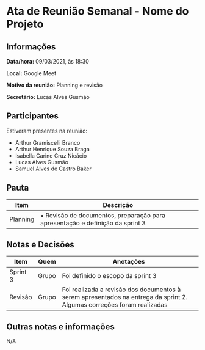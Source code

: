 # Ata de Reunião Semanal - Nome do Projeto

## Informações
**Data/hora:** 09/03/2021, às 18:30

**Local:** Google Meet

**Motivo da reunião:** Planning e revisão

**Secretário:** Lucas Alves Gusmão

## Participantes
Estiveram presentes na reunião:
- Arthur Gramiscelli Branco
- Arthur Henrique Souza Braga
- Isabella Carine Cruz Nicácio
- Lucas Alves Gusmão
- Samuel Alves de Castro Baker

## Pauta

Item | Descrição
---- | ----
Planning | • Revisão de documentos, preparação para apresentação e definição da sprint 3

## Notas e Decisões
Item | Quem | Anotações |
---- | ---- | ---- |
Sprint 3 | Grupo | Foi definido o escopo da sprint 3 |
Revisão | Grupo | Foi realizada a revisão dos documentos à serem apresentados na entrega da sprint 2. Algumas correções foram realizadas |


<!-- ## Ações e pendências
| Feito (S/N)? | Item | Responsável | Data para solução |
| ---- | ---- | ---- | ---- | -->

## Outras notas e informações
N/A


